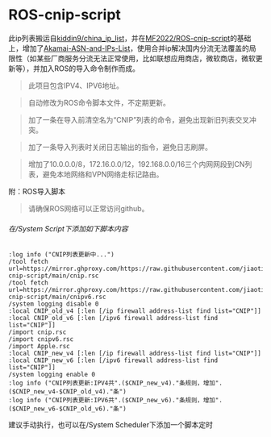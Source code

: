 # ROS-cnip-script

此ip列表搬运自[kiddin9/china_ip_list](https://github.com/kiddin9/china_ip_list)，并在[MF2022/ROS-cnip-script](https://github.com/DMF2022/ROS-cnip-script)的基础上，增加了[Akamai-ASN-and-IPs-List](https://github.com/SecOps-Institute/Akamai-ASN-and-IPs-List)，使用合并ip解决国内分流无法覆盖的局限性（如某些厂商服务分流无法正常使用，比如联想应用商店，微软商店，微软更新等），并加入ROS的导入命令制作而成。


>此项目包含IPV4、IPV6地址。

>自动修改为ROS命令脚本文件，不定期更新。

>加了一条在导入前清空名为“CNIP”列表的命令，避免出现新旧列表交叉冲突。

>加了一条导入列表时关闭日志输出的指令，避免日志刷屏。

>增加了10.0.0.0/8，172.16.0.0/12，192.168.0.0/16三个内网网段到CN列表，避免本地网络和VPN网络走标记路由。

附：ROS导入脚本

>请确保ROS网络可以正常访问github。

###### 在/System Script下添加如下脚本内容
```
:log info ("CNIP列表更新中...")
/tool fetch url=https://mirror.ghproxy.com/https://raw.githubusercontent.com/jiaoting/ROS-cnip-script/main/cnip.rsc
/tool fetch url=https://mirror.ghproxy.com/https://raw.githubusercontent.com/jiaoting/ROS-cnip-script/main/cnipv6.rsc
/system logging disable 0
:local CNIP_old_v4 [:len [/ip firewall address-list find list="CNIP"]]
:local CNIP_old_v6 [:len [/ipv6 firewall address-list find list="CNIP"]]
/import cnip.rsc
/import cnipv6.rsc
/import Apple.rsc
:local CNIP_new_v4 [:len [/ip firewall address-list find list="CNIP"]]
:local CNIP_new_v6 [:len [/ipv6 firewall address-list find list="CNIP"]]
/system logging enable 0
:log info ("CNIP列表更新:IPV4共".($CNIP_new_v4)."条规则，增加".($CNIP_new_v4-$CNIP_old_v4)."条")
:log info ("CNIP列表更新:IPV6共".($CNIP_new_v6)."条规则，增加".($CNIP_new_v6-$CNIP_old_v6)."条")
```

建议手动执行，也可以在/System Scheduler下添加一个脚本定时
